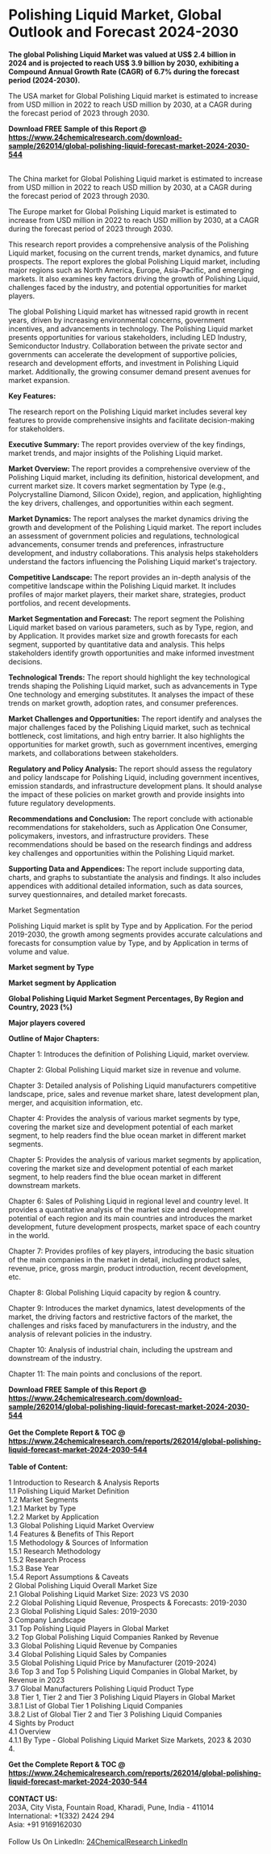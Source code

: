 <h1>Polishing Liquid Market, Global Outlook and Forecast 2024-2030</h1><p><strong>The global Polishing Liquid Market was valued at US$ 2.4 billion in 2024 and is projected to reach US$ 3.9 billion by 2030, exhibiting a Compound Annual Growth Rate (CAGR) of 6.7% during the forecast period (2024-2030).</strong></p><p>
</p><p>The USA market for Global Polishing Liquid market is estimated to increase from USD million in 2022 to reach USD million by 2030, at a CAGR during the forecast period of 2023 through 2030.</p><div><b>Download FREE Sample of this Report @ 
            <a href="https://www.24chemicalresearch.com/download-sample/262014/global-polishing-liquid-forecast-market-2024-2030-544">
            https://www.24chemicalresearch.com/download-sample/262014/global-polishing-liquid-forecast-market-2024-2030-544</a></b></div><br><p>
</p><p>The China market for Global Polishing Liquid market is estimated to increase from USD million in 2022 to reach USD million by 2030, at a CAGR during the forecast period of 2023 through 2030.</p><p>
</p><p>The Europe market for Global Polishing Liquid market is estimated to increase from USD million in 2022 to reach USD million by 2030, at a CAGR during the forecast period of 2023 through 2030.</p><p>
</p><p>This research report provides a comprehensive analysis of the Polishing Liquid market, focusing on the current trends, market dynamics, and future prospects. The report explores the global Polishing Liquid market, including major regions such as North America, Europe, Asia-Pacific, and emerging markets. It also examines key factors driving the growth of Polishing Liquid, challenges faced by the industry, and potential opportunities for market players.</p><p>
The global Polishing Liquid market has witnessed rapid growth in recent years, driven by increasing environmental concerns, government incentives, and advancements in technology. The Polishing Liquid market presents opportunities for various stakeholders, including LED Industry, Semiconductor Industry. Collaboration between the private sector and governments can accelerate the development of supportive policies, research and development efforts, and investment in Polishing Liquid market. Additionally, the growing consumer demand present avenues for market expansion.</p><p>
<strong>Key Features:</strong></p><p>
The research report on the Polishing Liquid market includes several key features to provide comprehensive insights and facilitate decision-making for stakeholders.</p><p>
<strong>Executive Summary: </strong>The report provides overview of the key findings, market trends, and major insights of the Polishing Liquid market.</p><p>
<strong>Market Overview: </strong>The report provides a comprehensive overview of the Polishing Liquid market, including its definition, historical development, and current market size. It covers market segmentation by Type (e.g., Polycrystalline Diamond, Silicon Oxide), region, and application, highlighting the key drivers, challenges, and opportunities within each segment.</p><p>
<strong>Market Dynamics: </strong>The report analyses the market dynamics driving the growth and development of the Polishing Liquid market. The report includes an assessment of government policies and regulations, technological advancements, consumer trends and preferences, infrastructure development, and industry collaborations. This analysis helps stakeholders understand the factors influencing the Polishing Liquid market's trajectory.</p><p>
<strong>Competitive Landscape: </strong>The report provides an in-depth analysis of the competitive landscape within the Polishing Liquid market. It includes profiles of major market players, their market share, strategies, product portfolios, and recent developments.</p><p>
<strong>Market Segmentation and Forecast:</strong> The report segment the Polishing Liquid market based on various parameters, such as by Type, region, and by Application. It provides market size and growth forecasts for each segment, supported by quantitative data and analysis. This helps stakeholders identify growth opportunities and make informed investment decisions.</p><p>
<strong>Technological Trends:</strong> The report should highlight the key technological trends shaping the Polishing Liquid market, such as advancements in Type One technology and emerging substitutes. It analyses the impact of these trends on market growth, adoption rates, and consumer preferences.</p><p>
<strong>Market Challenges and Opportunities:</strong> The report identify and analyses the major challenges faced by the Polishing Liquid market, such as technical bottleneck, cost limitations, and high entry barrier. It also highlights the opportunities for market growth, such as government incentives, emerging markets, and collaborations between stakeholders.</p><p>
<strong>Regulatory and Policy Analysis: </strong>The report should assess the regulatory and policy landscape for Polishing Liquid, including government incentives, emission standards, and infrastructure development plans. It should analyse the impact of these policies on market growth and provide insights into future regulatory developments.</p><p>
<strong>Recommendations and Conclusion:</strong> The report conclude with actionable recommendations for stakeholders, such as Application One Consumer, policymakers, investors, and infrastructure providers. These recommendations should be based on the research findings and address key challenges and opportunities within the Polishing Liquid market.</p><p>
<strong>Supporting Data and Appendices: </strong>The report include supporting data, charts, and graphs to substantiate the analysis and findings. It also includes appendices with additional detailed information, such as data sources, survey questionnaires, and detailed market forecasts.</p><p>
Market Segmentation</p><p>
Polishing Liquid market is split by Type and by Application. For the period 2019-2030, the growth among segments provides accurate calculations and forecasts for consumption value by Type, and by Application in terms of volume and value.</p><p>
<strong>Market segment by Type</strong></p><p>
</p><p>
</p><p><strong>Market segment by Application</strong></p><p>
</p><p>
</p><p><strong>Global Polishing Liquid Market Segment Percentages, By Region and Country, 2023 (%)</strong></p><p>
</p><p>
</p><p></p><p>
</p><p><strong>Major players covered</strong></p><p>
</p><p>
</p><p><strong>Outline of Major Chapters:</strong></p><p>
Chapter 1: Introduces the definition of Polishing Liquid, market overview.</p><p>
Chapter 2: Global Polishing Liquid market size in revenue and volume.</p><p>
Chapter 3: Detailed analysis of Polishing Liquid manufacturers competitive landscape, price, sales and revenue market share, latest development plan, merger, and acquisition information, etc.</p><p>
Chapter 4: Provides the analysis of various market segments by type, covering the market size and development potential of each market segment, to help readers find the blue ocean market in different market segments.</p><p>
Chapter 5: Provides the analysis of various market segments by application, covering the market size and development potential of each market segment, to help readers find the blue ocean market in different downstream markets.</p><p>
Chapter 6: Sales of Polishing Liquid in regional level and country level. It provides a quantitative analysis of the market size and development potential of each region and its main countries and introduces the market development, future development prospects, market space of each country in the world.</p><p>
Chapter 7: Provides profiles of key players, introducing the basic situation of the main companies in the market in detail, including product sales, revenue, price, gross margin, product introduction, recent development, etc.</p><p>
Chapter 8: Global Polishing Liquid capacity by region &amp; country.</p><p>
Chapter 9: Introduces the market dynamics, latest developments of the market, the driving factors and restrictive factors of the market, the challenges and risks faced by manufacturers in the industry, and the analysis of relevant policies in the industry.</p><p>
Chapter 10: Analysis of industrial chain, including the upstream and downstream of the industry.</p><p>
Chapter 11: The main points and conclusions of the report.</p><div><b>Download FREE Sample of this Report @ 
            <a href="https://www.24chemicalresearch.com/download-sample/262014/global-polishing-liquid-forecast-market-2024-2030-544">
            https://www.24chemicalresearch.com/download-sample/262014/global-polishing-liquid-forecast-market-2024-2030-544</a></b></div><br><div><b>Get the Complete Report & TOC @ 
            <a href="https://www.24chemicalresearch.com/reports/262014/global-polishing-liquid-forecast-market-2024-2030-544">
            https://www.24chemicalresearch.com/reports/262014/global-polishing-liquid-forecast-market-2024-2030-544</a></b></div><br>
            <b>Table of Content:</b><p>1 Introduction to Research & Analysis Reports<br />
    1.1 Polishing Liquid Market Definition<br />
    1.2 Market Segments<br />
        1.2.1 Market by Type<br />
        1.2.2 Market by Application<br />
    1.3 Global Polishing Liquid Market Overview<br />
    1.4 Features & Benefits of This Report<br />
    1.5 Methodology & Sources of Information<br />
        1.5.1 Research Methodology<br />
        1.5.2 Research Process<br />
        1.5.3 Base Year<br />
        1.5.4 Report Assumptions & Caveats<br />
2 Global Polishing Liquid Overall Market Size<br />
    2.1 Global Polishing Liquid Market Size: 2023 VS 2030<br />
    2.2 Global Polishing Liquid Revenue, Prospects & Forecasts: 2019-2030<br />
    2.3 Global Polishing Liquid Sales: 2019-2030<br />
3 Company Landscape<br />
    3.1 Top Polishing Liquid Players in Global Market<br />
    3.2 Top Global Polishing Liquid Companies Ranked by Revenue<br />
    3.3 Global Polishing Liquid Revenue by Companies<br />
    3.4 Global Polishing Liquid Sales by Companies<br />
    3.5 Global Polishing Liquid Price by Manufacturer (2019-2024)<br />
    3.6 Top 3 and Top 5 Polishing Liquid Companies in Global Market, by Revenue in 2023<br />
    3.7 Global Manufacturers Polishing Liquid Product Type<br />
    3.8 Tier 1, Tier 2 and Tier 3 Polishing Liquid Players in Global Market<br />
        3.8.1 List of Global Tier 1 Polishing Liquid Companies<br />
        3.8.2 List of Global Tier 2 and Tier 3 Polishing Liquid Companies<br />
4 Sights by Product<br />
    4.1 Overview<br />
        4.1.1 By Type - Global Polishing Liquid Market Size Markets, 2023 & 2030<br />
        4.</p><div><b>Get the Complete Report & TOC @ 
            <a href="https://www.24chemicalresearch.com/reports/262014/global-polishing-liquid-forecast-market-2024-2030-544">
            https://www.24chemicalresearch.com/reports/262014/global-polishing-liquid-forecast-market-2024-2030-544</a></b></div><br><b>CONTACT US:</b><br>
            203A, City Vista, Fountain Road, Kharadi, Pune, India - 411014<br>
            International: +1(332) 2424 294<br>
            Asia: +91 9169162030 <br><br>
            Follow Us On LinkedIn: <a href="https://www.linkedin.com/company/24chemicalresearch/">24ChemicalResearch LinkedIn</a>